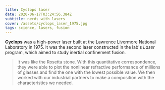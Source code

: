 ```yaml
---
title: Cyclops laser
date: 2020-06-17T03:24:56.384Z
subtitle: nerds with lasers
cover: /assets/cyclops_laser_1975.jpg
tags: science, lasers, fusion
---
```

**[Cyclops](https://en.wikipedia.org/wiki/Cyclops_laser)** was a high-power laser built at the Lawrence Livermore National Laboratory in 1975. It was the second laser constructed in the lab's *Laser* program, which aimed to study inertial confinement fusion.


> It was like the Rosetta stone. With this quantitative correspondence, they were able to plot the nonlinear refractive performance of millions of glasses and find the one with the lowest possible value. We then worked with our industrial partners to make a composition with the characteristics we needed.